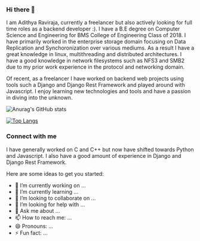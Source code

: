 ### Hi there 👋

I am Adithya Raviraja, currently a freelancer but also actively looking for full time roles as a backend developer :). 
I have a B.E degree on Computer Science and Engineering for BMS College of Engineering Class of 2018. I have primarily worked in
the enterprise storage domain focusing on Data Replication and Synchoronization over various mediums. As a result I have a great knowledge in 
linux, multithreading and distributed architectures. I have a good knowledge in network filesystems such as NFS3 and SMB2 due to
my prior work experience in the protocol and networking domain. 

Of recent, as a freelancer I have worked on backend web projects using tools such a Django and Django Rest Framework and played around with
Javascript. I enjoy learning new technologies and tools and have a passion in diving into the unknown.

![Anurag's GitHub stats](https://github-readme-stats.vercel.app/api?username=Adithya1996&show_icons=true&theme=radical&count_private=true)

[![Top Langs](https://github-readme-stats.vercel.app/api/top-langs/?username=Adithya1996)](https://github.com/anuraghazra/github-readme-stats)


### Connect with me



I have generally worked on
C and C++ but now have shifted towards Python and Javascript. I also have a good amount of experience in Django and Django Rest Framework.


Here are some ideas to get you started:

- 🔭 I’m currently working on ...
- 🌱 I’m currently learning ...
- 👯 I’m looking to collaborate on ...
- 🤔 I’m looking for help with ...
- 💬 Ask me about ...
- 📫 How to reach me: ...
- 😄 Pronouns: ...
- ⚡ Fun fact: ...

